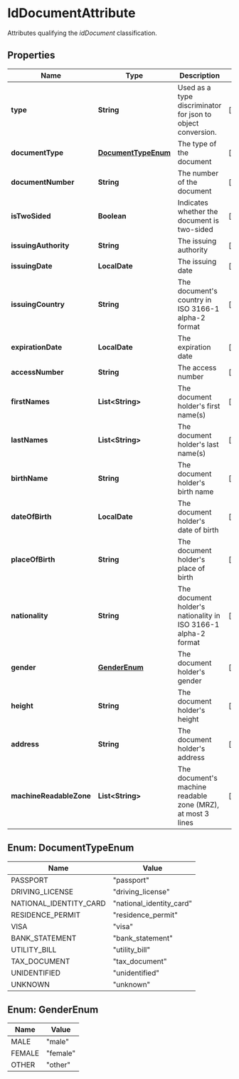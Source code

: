

# IdDocumentAttribute

Attributes qualifying the _idDocument_ classification.

## Properties

| Name | Type | Description | Notes |
|------------ | ------------- | ------------- | -------------|
|**type** | **String** | Used as a type discriminator for json to object conversion. |  [optional] |
|**documentType** | [**DocumentTypeEnum**](#DocumentTypeEnum) | The type of the document |  [optional] |
|**documentNumber** | **String** | The number of the document |  [optional] |
|**isTwoSided** | **Boolean** | Indicates whether the document is two-sided |  [optional] |
|**issuingAuthority** | **String** | The issuing authority |  [optional] |
|**issuingDate** | **LocalDate** | The issuing date |  [optional] |
|**issuingCountry** | **String** | The document&#39;s country in ISO 3166-1 alpha-2 format |  [optional] |
|**expirationDate** | **LocalDate** | The expiration date |  [optional] |
|**accessNumber** | **String** | The access number |  [optional] |
|**firstNames** | **List&lt;String&gt;** | The document holder&#39;s first name(s) |  [optional] |
|**lastNames** | **List&lt;String&gt;** | The document holder&#39;s last name(s) |  [optional] |
|**birthName** | **String** | The document holder&#39;s birth name |  [optional] |
|**dateOfBirth** | **LocalDate** | The document holder&#39;s date of birth |  [optional] |
|**placeOfBirth** | **String** | The document holder&#39;s place of birth |  [optional] |
|**nationality** | **String** | The document holder&#39;s nationality in ISO 3166-1 alpha-2 format |  [optional] |
|**gender** | [**GenderEnum**](#GenderEnum) | The document holder&#39;s gender |  [optional] |
|**height** | **String** | The document holder&#39;s height |  [optional] |
|**address** | **String** | The document holder&#39;s address |  [optional] |
|**machineReadableZone** | **List&lt;String&gt;** | The document&#39;s machine readable zone (MRZ), at most 3 lines |  [optional] |



## Enum: DocumentTypeEnum

| Name | Value |
|---- | -----|
| PASSPORT | &quot;passport&quot; |
| DRIVING_LICENSE | &quot;driving_license&quot; |
| NATIONAL_IDENTITY_CARD | &quot;national_identity_card&quot; |
| RESIDENCE_PERMIT | &quot;residence_permit&quot; |
| VISA | &quot;visa&quot; |
| BANK_STATEMENT | &quot;bank_statement&quot; |
| UTILITY_BILL | &quot;utility_bill&quot; |
| TAX_DOCUMENT | &quot;tax_document&quot; |
| UNIDENTIFIED | &quot;unidentified&quot; |
| UNKNOWN | &quot;unknown&quot; |



## Enum: GenderEnum

| Name | Value |
|---- | -----|
| MALE | &quot;male&quot; |
| FEMALE | &quot;female&quot; |
| OTHER | &quot;other&quot; |



